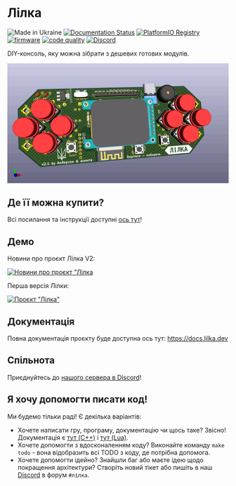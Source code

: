 # Лілка

![Made in Ukraine](https://img.shields.io/badge/Made%20in-Ukraine-blue?logo=data%3Aimage%2Fsvg%2Bxml%3Bbase64%2CPHN2ZyB4bWxucz0iaHR0cDovL3d3dy53My5vcmcvMjAwMC9zdmciIHdpZHRoPSIxMjAwIiBoZWlnaHQ9IjgwMCI%2BCjxyZWN0IHdpZHRoPSIxMjAwIiBoZWlnaHQ9IjgwMCIgZmlsbD0iIzAwNTdCNyIvPgo8cmVjdCB3aWR0aD0iMTIwMCIgaGVpZ2h0PSI0MDAiIHk9IjQwMCIgZmlsbD0iI0ZGRDcwMCIvPgo8L3N2Zz4%3D)
[![Documentation Status](https://readthedocs.org/projects/lilka/badge/?version=latest)](https://docs.lilka.dev)
[![PlatformIO Registry](https://badges.registry.platformio.org/packages/and3rson/library/Lilka.svg)](https://registry.platformio.org/libraries/and3rson/Lilka)
[![firmware](https://github.com/and3rson/lilka/actions/workflows/firmware.yml/badge.svg)](https://github.com/and3rson/lilka/actions/workflows/firmware.yml)
[![code quality](https://github.com/and3rson/lilka/actions/workflows/code-quality.yml/badge.svg)](https://github.com/and3rson/lilka/actions/workflows/code-quality.yml)
[![Discord](https://img.shields.io/discord/1202315568846213172?label=Discord)][discord]

DIY-консоль, яку можна зібрати з дешевих готових модулів.

![Лілка v2](./img/v21.jpg)

## Де її можна купити?

Всі посилання та інструкції доступні [ось тут](https://lilka.dev/shop/)!

## Демо

Новини про проєкт Лілка V2:

[![Новини про проєкт "Лілка](https://img.youtube.com/vi/Xh49N__p2jE/hqdefault.jpg)](https://www.youtube.com/watch?v=Xh49N__p2jE)

Перша версія Лілки:

[![Проєкт "Лілка"](https://img.youtube.com/vi/6Tz70vqRrs0/hqdefault.jpg)](https://www.youtube.com/watch?v=6Tz70vqRrs0)

## Документація

Повна документація проєкту буде доступна ось тут: <https://docs.lilka.dev>

## Спільнота

Приєднуйтесь до [нашого сервера в Discord][discord]!

## Я хочу допомогти писати код!

Ми будемо тільки раді! Є декілька варіантів:

- Хочете написати гру, програму, документацію чи щось таке? Звісно! Документація є [тут (C++)](https://docs.lilka.dev/uk/latest/keira/custom_apps/) і [тут (Lua)](https://docs.lilka.dev/uk/latest/keira/lua/intro/).
- Хочете допомогти з вдосконаленням коду? Виконайте команду `make todo` - вона відобразить всі TODO з коду, де потрібна допомога.
- Хочете допомогти ідейно? Знайшли баг або маєте ідею щодо покращення архітектури? Створіть новий тікет або пишіть в наш [Discord][discord] в форум `#лілка`.

[discord]: https://discord.gg/HU68TaKCu6
